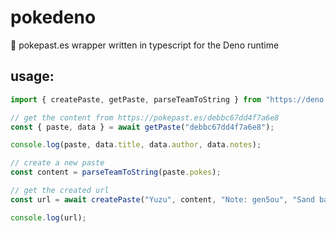 # pokedeno
🐉 pokepast.es wrapper written in typescript for the Deno runtime

## usage:
```ts
import { createPaste, getPaste, parseTeamToString } from "https://deno.land/x/poke_deno@1.0.0/mod.ts";

// get the content from https://pokepast.es/debbc67dd4f7a6e8
const { paste, data } = await getPaste("debbc67dd4f7a6e8");

console.log(paste, data.title, data.author, data.notes);

// create a new paste
const content = parseTeamToString(paste.pokes);

// get the created url
const url = await createPaste("Yuzu", content, "Note: gen5ou", "Sand balance");

console.log(url);
```
